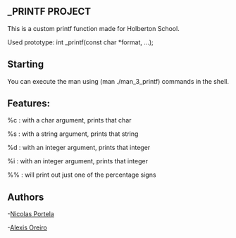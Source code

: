 ## _PRINTF PROJECT
This is a custom printf function made for Holberton School.


Used prototype: int _printf(const char *format, ...);


## Starting
You can execute the man using (man ./man_3_printf) commands in the shell.



## Features:
%c : with a char argument, prints that char


%s : with a string argument, prints that string


%d : with an integer argument, prints that integer


%i : with an integer argument, prints that integer


%% : will print out just one of the percentage signs

## Authors
-[Nicolas Portela](https://github.com/nicolasportela)


-[Alexis Oreiro](https://github.com/alexoreiro)
